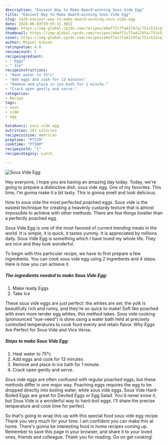```yaml
---
description: "Easiest Way to Make Award-winning Sous Vide Egg"
title: "Easiest Way to Make Award-winning Sous Vide Egg"
slug: 1428-easiest-way-to-make-award-winning-sous-vide-egg
date: 2020-06-03T19:59:31.365Z
image: https://img-global.cpcdn.com/recipes/e6eff2c7fa4174fa/751x532cq70/sous-vide-egg-recipe-main-photo.jpg
thumbnail: https://img-global.cpcdn.com/recipes/e6eff2c7fa4174fa/751x532cq70/sous-vide-egg-recipe-main-photo.jpg
cover: https://img-global.cpcdn.com/recipes/e6eff2c7fa4174fa/751x532cq70/sous-vide-egg-recipe-main-photo.jpg
author: Miguel Gibson
ratingvalue: 4.8
reviewcount: 5
recipeingredient:
- " Eggs"
- " Ice"
recipeinstructions:
- "Heat water to 75°c"
- "Add eggs and cook for 13 minutes"
- "Remove and place in ice bath for 1 minute."
- "Crack open gently and serve."
categories:
- Recipe
tags:
- sous
- vide
- egg

katakunci: sous vide egg 
nutrition: 281 calories
recipecuisine: American
preptime: "PT31M"
cooktime: "PT36M"
recipeyield: "1"
recipecategory: Lunch

---
```



![Sous Vide Egg](https://img-global.cpcdn.com/recipes/e6eff2c7fa4174fa/751x532cq70/sous-vide-egg-recipe-main-photo.jpg)

Hey everyone, I hope you are having an amazing day today. Today, we're going to prepare a distinctive dish, sous vide egg. One of my favorites. This time, I'm gonna make it a bit tasty. This is gonna smell and look delicious.

How to sous vide the most perfected poached eggs. Sous vide is the easiest technique for creating a heavenly custardy texture that is almost impossible to achieve with other methods. There are few things lovelier than a perfectly poached egg.

Sous Vide Egg is one of the most favored of current trending meals in the world. It is simple, it is quick, it tastes yummy. It is appreciated by millions daily. Sous Vide Egg is something which I have loved my whole life. They are nice and they look wonderful.


To begin with this particular recipe, we have to first prepare a few ingredients. You can cook sous vide egg using 2 ingredients and 4 steps. Here is how you can achieve it.

<!--inarticleads1-->

##### The ingredients needed to make Sous Vide Egg:

1. Make ready  Eggs
1. Take  Ice


These sous vide eggs are just perfect: the whites are set, the yolk is beautifully rich and runny, and they&#39;re so quick to make! Soft like poached with even more tender egg whites, this method takes. Sous vide cooking (pronounced &#34;sue-veed&#34;) is done using a water bath held at precisely controlled temperatures to cook food evenly and retain flavor. Why Eggs Are Perfect for Sous Vide and Vice Versa. 

<!--inarticleads2-->

##### Steps to make Sous Vide Egg:

1. Heat water to 75°c
1. Add eggs and cook for 13 minutes
1. Remove and place in ice bath for 1 minute.
1. Crack open gently and serve.


Sous vide eggs are often confused with regular poached eggs, but these methods differ in one major way. Poaching eggs requires the egg to be dropped directly into boiling water, while sous vide eggs. Sous Vide Hard-Boiled Eggs are great for Deviled Eggs or Egg Salad. You&#39;d never know it, but Sous Vide is a wonderful way to hard-boil eggs. I&#39;ll share the precise temperature and cook time for perfect. 

So that's going to wrap this up with this special food sous vide egg recipe. Thank you very much for your time. I am confident you can make this at home. There's gonna be interesting food in home recipes coming up. Remember to save this page in your browser, and share it to your loved ones, friends and colleague. Thank you for reading. Go on get cooking!
